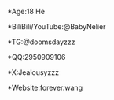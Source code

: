 *Age:18 He

*BiliBili/YouTube:@BabyNelier

*TG:@doomsdayzzz

*QQ:2950909106

*X:Jealousyzzz

*Website:forever.wang
